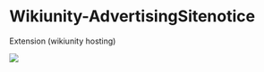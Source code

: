 Wikiunity-AdvertisingSitenotice
===============================

Extension (wikiunity hosting)

<img src="https://raw.github.com/McCouman/Wikiunity-AdvertisingSitenotice/master/AdvertisingSitenotice/images/Start-wiki-logo.png"/>
